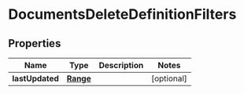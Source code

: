 
# DocumentsDeleteDefinitionFilters

## Properties
Name | Type | Description | Notes
------------ | ------------- | ------------- | -------------
**lastUpdated** | [**Range**](Range.md) |  |  [optional]



